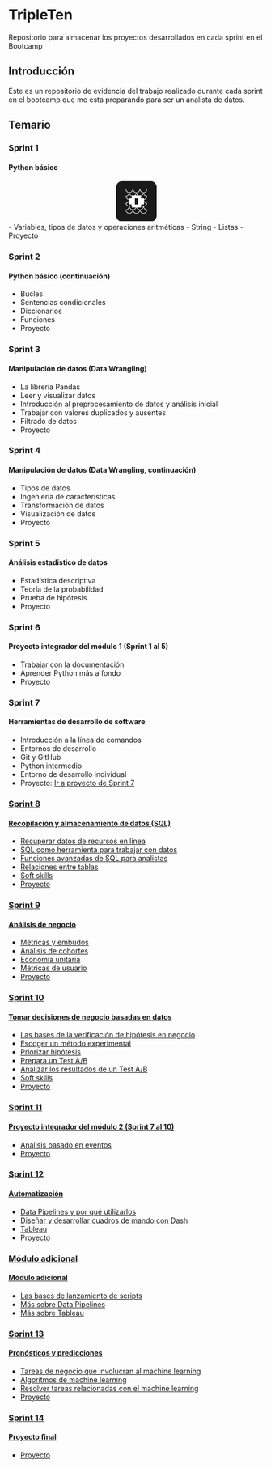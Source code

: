 # TripleTen
Repositorio para almacenar los proyectos desarrollados en cada sprint en el Bootcamp

## Introducción
Este es un repositorio de evidencia del trabajo realizado durante cada sprint en el bootcamp que me esta preparando para ser un analista de datos.

## Temario

### Sprint 1
#### Python básico
<div align="center"><img src="images/sprint1.png" alt="Descripción de la imagen"></div>
- Variables, tipos de datos y operaciones aritméticas
- String
- Listas
- Proyecto

### Sprint 2
#### Python básico (continuación)
- Bucles
- Sentencias condicionales
- Diccionarios
- Funciones
- Proyecto

### Sprint 3
#### Manipulación de datos (Data Wrangling)
- La librería Pandas
- Leer y visualizar datos
- Introducción al preprocesamiento de datos y análisis inicial
- Trabajar con valores duplicados y ausentes
- Filtrado de datos
- Proyecto

### Sprint 4
#### Manipulación de datos (Data Wrangling, continuación)
- Tipos de datos
- Ingeniería de características
- Transformación de datos
- Visualización de datos 
- Proyecto

### Sprint 5
#### Análisis estadístico de datos
- Estadística descriptiva
- Teoría de la probabilidad
- Prueba de hipótesis
- Proyecto

### Sprint 6
#### Proyecto integrador del módulo 1 (Sprint 1 al 5)
- Trabajar con la documentación
- Aprender Python más a fondo
- Proyecto

### Sprint 7
#### Herramientas de desarrollo de software
- Introducción a la línea de comandos
- Entornos de desarrollo
- Git y GitHub
- Python intermedio
- Entorno de desarrollo individual
- Proyecto: <span><a href="https://github.com/IsraGar/sprint7_project">Ir a proyecto de Sprint 7</span>

### Sprint 8
#### Recopilación y almacenamiento de datos (SQL)
- Recuperar datos de recursos en línea
- SQL como herramienta para trabajar con datos
- Funciones avanzadas de SQL para analistas
- Relaciones entre tablas
- Soft skills
- Proyecto

### Sprint 9
#### Análisis de negocio
- Métricas y embudos
- Análisis de cohortes
- Economía unitaria
- Métricas de usuario
- Proyecto

### Sprint 10
#### Tomar decisiones de negocio basadas en datos
- Las bases de la verificación de hipótesis en negocio
- Escoger un método experimental
- Priorizar hipótesis
- Prepara un Test A/B
- Analizar los resultados de un Test A/B
- Soft skills
- Proyecto

### Sprint 11
#### Proyecto integrador del módulo 2 (Sprint 7 al 10)
- Análisis basado en eventos
- Proyecto

### Sprint 12
#### Automatización
- Data Pipelines y por qué utilizarlos
- Diseñar y desarrollar cuadros de mando con Dash
- Tableau
- Proyecto

### Módulo adicional
#### Módulo adicional
- Las bases de lanzamiento de scripts
- Más sobre Data Pipelines
- Más sobre Tableau

### Sprint 13
#### Pronósticos y predicciones
- Tareas de negocio que involucran al machine learning
- Algoritmos de machine learning
- Resolver tareas relacionadas con el machine learning
- Proyecto

### Sprint 14
#### Proyecto final
- Proyecto